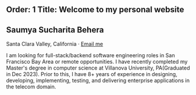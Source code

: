 Order: 1
Title: Welcome to my personal website
---
<section class="resume-section" id="about">
    <div class="resume-section-content">
        <h1 class="mb-0 wide-text">
            Saumya Sucharita
            <!-- <span class="text-primary">Sucharita</span>--> 
            <span class="text-primary">Behera</span>
        </h1>
        <div class="subheading mb-5">
                Santa Clara Valley, California ·  <!-- (214) 517-0680 · -->
            <a href="mailto:saumya.sucharita@gmail.com">Email me</a>
        </div>
        <p class="lead mb-5">I am looking for full-stack/backend software engineering roles in San Francisco Bay Area or remote opportunities. I have recently completed my Master's degree in computer science at Villanova University, PA(Graduated in Dec 2023). Prior to this, I have 8+ years of experience in designing, developing, implementing, testing, and delivering enterprise applications in the telecom domain.</p>
        <div class="social-icons">
            <a class="social-icon" href="https://www.linkedin.com/in/saumya-sucharita/"><i class="fab fa-linkedin-in"></i></a>
            <a class="social-icon" href="https://github.com/saumyasucharita"><i class="fab fa-github"></i></a>
            <!-- <a class="social-icon" href="#!"><i class="fab fa-twitter"></i></a>
            <a class="social-icon" href="#!"><i class="fab fa-facebook-f"></i></a> -->
        </div>
    </div>
</section>
